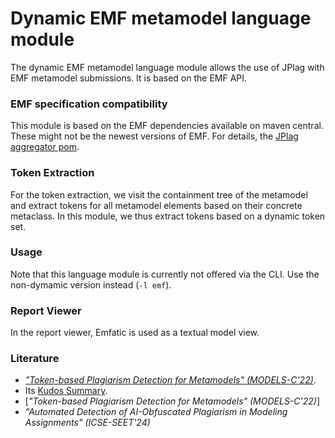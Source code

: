 # Dynamic EMF metamodel language module
The dynamic EMF metamodel language module allows the use of JPlag with EMF metamodel submissions.
It is based on the EMF API.

### EMF specification compatibility
This module is based on the EMF dependencies available on maven central. These might not be the newest versions of EMF. For details, the [JPlag aggregator pom](https://github.com/jplag/JPlag/blob/263e85e544152cc8b0caa3399127debb7a458746/pom.xml#L84-L86).

### Token Extraction
For the token extraction, we visit the containment tree of the metamodel and extract tokens for all metamodel elements based on their concrete metaclass. In this module, we thus extract tokens based on a dynamic token set.

### Usage
Note that this language module is currently not offered via the CLI.
Use the non-dymamic version instead (`-l emf`).

### Report Viewer
In the report viewer, Emfatic is used as a textual model view.

### Literature
* [*"Token-based Plagiarism Detection for Metamodels" (MODELS-C'22)*](https://dl.acm.org/doi/10.1145/3550356.3556508).
* Its [Kudos Summary](https://www.growkudos.com/publications/10.1145%25252F3550356.3556508/reader).
* [*"Token-based Plagiarism Detection for Metamodels" (MODELS-C'22)*]
* *"Automated Detection of AI-Obfuscated Plagiarism in Modeling Assignments" (ICSE-SEET'24)*
